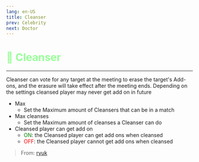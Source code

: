 ```yaml
---
lang: en-US
title: Cleanser
prev: Celebrity
next: Doctor
---
```


# <font color="#98ff98">🎥 <b>Cleanser</b></font> <Badge text="Basic" type="tip" vertical="middle"/>
---

Cleanser can vote for any target at the meeting to erase the target's Add-ons, and the erasure will take effect after the meeting ends. Depending on the settings cleansed player may never get add on in future
* Max
  * Set the Maximum amount of Cleansers that can be in a match
* Max cleanses
  * Set the Maximum amount of cleanses a Cleanser can do
* Cleansed player can get add on
  * <font color=green>ON</font>: the Cleansed player can get add ons when cleansed
  * <font color=red>OFF</font>: the Cleansed player cannot get add ons when cleansed

> From: [ryuk](#)